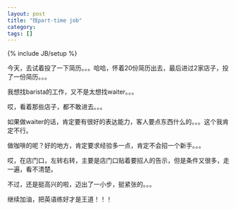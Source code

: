 ```yaml
---
layout: post
title: "找part-time job"
category: 
tags: []
---
```

{% include JB/setup %}

今天，去试着投了一下简历。。。哈哈，怀着20份简历出去，最后进过2家店子，投了一份简历。。。

我想找barista的工作，又不是太想找waiter。。。

哎，看着那些店子，都不敢进去。。。

如果做waiter的话，肯定要有很好的表达能力，客人要点东西什么的。。。这个我肯定不行。

做咖啡的呢？好的地方，肯定要求经验多一点，肯定不会招一个新手。。。

哎，在店门口，左转右转，主要是店门口贴着要招人的告示，但是条件又很多，走一遍，看不清楚。

不过，还是挺高兴的啦，迈出了一小步，挺紧张的。。。

继续加油，把英语练好才是王道！！！